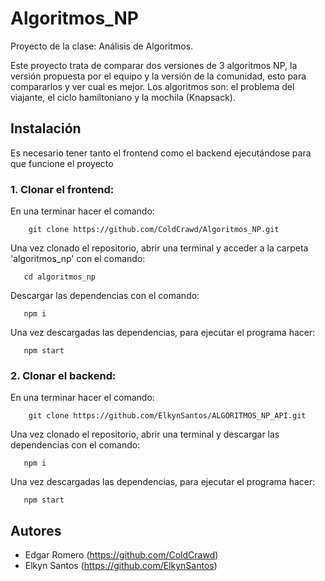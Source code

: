 # Algoritmos_NP
Proyecto de la clase: Análisis de Algoritmos.

Este proyecto trata de comparar dos versiones de 3 algoritmos NP, la versión propuesta por el equipo y la versión de la comunidad, esto para compararlos y ver cual es mejor.
Los algoritmos son: el problema del viajante, el ciclo hamiltoniano y la mochila (Knapsack).

## Instalación
Es necesario tener tanto el frontend como el backend ejecutándose para que funcione el proyecto

### 1. Clonar el frontend:
  
   En una terminar hacer el comando:
   
        git clone https://github.com/ColdCrawd/Algoritmos_NP.git

   Una vez clonado el repositorio, abrir una terminal y acceder a la carpeta 'algoritmos_np' con el comando:

       cd algoritmos_np
   
   Descargar las dependencias con el comando:

       npm i

   Una vez descargadas las dependencias, para ejecutar el programa hacer:

       npm start
### 2. Clonar el backend:
  
   En una terminar hacer el comando:
   
        git clone https://github.com/ElkynSantos/ALGORITMOS_NP_API.git
   
   Una vez clonado el repositorio, abrir una terminal y descargar las dependencias con el comando:

       npm i

   Una vez descargadas las dependencias, para ejecutar el programa hacer:

       npm start


## Autores
- Edgar Romero (https://github.com/ColdCrawd)
- Elkyn Santos (https://github.com/ElkynSantos)
